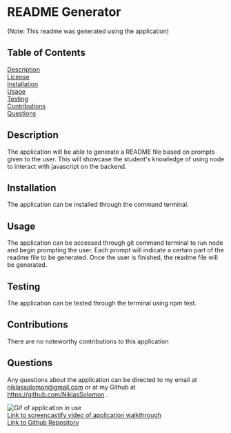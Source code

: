  # README Generator
  (Note: This readme was generated using the application)
  ## Table of Contents
  [Description](#description)  
  [License](#license)  
  [Installation](#installation)  
  [Usage](#usage)  
  [Testing](#testing)  
  [Contributions](#contributions)  
  [Questions](#questions)

  ## Description
  The application will be able to generate a README file based on prompts given to the user. This will showcase the student's knowledge of using node to interact with javascript on the backend.

  ## Installation
  The application can be installed through the command terminal.

  ## Usage
  The application can be accessed through git command terminal to run node and begin prompting the user. Each prompt will indicate a certain part of the readme file to be generated. Once the user is finished, the readme file will be generated.

  ## Testing
  The application can be tested through the terminal using npm test.

  ## Contributions
  There are no noteworthy contributions to this application

  ## Questions
  Any questions about the application can be directed to my email at niklassolomon@gmail.com or at my Github at https://github.com/NiklasSolomon .
  
![Gif of application in use](./Assets/READMEgeneratorGIF.gif)  
[Link to screencastify video of application walkthrough](https://drive.google.com/file/d/19jPmc7jrzz5D4xnqdwXTHWR13Nv_RyzH/view)  
[Link to Github Repository](https://github.com/NiklasSolomon/README-Generator)
